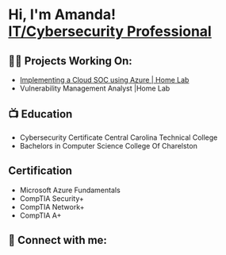 <h1>Hi, I'm Amanda! <br/><a href="https://github.com/manda-pix">IT/Cybersecurity Professional</a> 

<h2>👨‍💻 Projects Working On:</h2>

- <a href="https://github.com/manda-pix/Cloud-SOC-Using-Azure.git">Implementing a Cloud SOC using Azure | Home Lab</a>
- Vulnerability Management Analyst |Home Lab

<h2>📺 Education</h2>

- Cybersecurity Certificate      Central Carolina Technical College
- Bachelors in Computer Science  College Of Charelston

<h2>Certification</H2>

- Microsoft Azure Fundamentals
- CompTIA Security+
- CompTIA Network+
- CompTIA A+

<h2> 🤳 Connect with me:</h2>

[linkedin]: https://linkedin.com/in/amanda-guinyard

<!--


Here are some ideas to get you started:

- 🌱 I’m currently learning ...
-->
